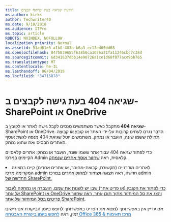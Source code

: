 ```yaml
---
title: הודעת שגיאה בעת שיתוף קבצים
ms.author: kirks
author: Techwriter40
ms.date: 9/18/2018
ms.audience: ITPro
ms.topic: article
ROBOTS: NOINDEX, NOFOLLOW
localization_priority: Normal
ms.assetid: 51ad61e5-a1b8-483b-b6a3-ec13ed09dd68
ms.openlocfilehash: 847b839685f638b6ca3076a21fa11346cbc7c38d
ms.sourcegitcommit: 6d341637dbb14e90726a1ce1d68f077ace9bb765
ms.translationtype: MT
ms.contentlocale: he-IL
ms.lasthandoff: 06/04/2019
ms.locfileid: "34715878"
---
```

# <a name="error-404-when-accessing-files-in-sharepoint-or-onedrive"></a>שגיאה 404 בעת גישה לקבצים ב- SharePoint או OneDrive

<strong>שגיאה 404 </strong>מתקבל כאשר משתמשים מנסים לקבל גישה לאתר או לקובץ ב- SharePoint או OneDrive. הדבר נגרם לעתים קרובות על-ידי האתר או קובץ או קבוצה תחילת ששמו שונה, הועבר או נמחק.
משתמשים יוטל שגיאת 404 מנסה לגשת אוסף האתרים הבסיס ואת שהוא נמחק.

כדי לפתור שגיאה 404 עבור אתר ששמו שונה, הועבר או נמחק: אתרים קלאסיים הקיימים במרכז Admin קלאסית, ראה <a href="https://docs.microsoft.com/en-us/sharepoint/restore-deleted-site-collection">שחזור אוסף אתרים שנמחק</a>.&nbsp;</li> <li>לאתרים מודרניים (תקשורת, קבוצת-מחובר, או אתרים אחרים) קיים בתצוגה המקדימה מרכז admin חדשה, ראה <a href="https://docs.microsoft.com/en-us/sharepoint/view-and-restore-deleted-sites-in-new-admin-center">תצוגה ושחזור למחוק אתרים במרכז admin החדשה של SharePoint. 

כדי לפתור את הקובץ (או פריט אחר) שבו יש לשנות את שמם, הועברה או נמחקה לעבור אל אתר SharePoint או OneDrive והצג את סל המיחזור מתוך תוכן אתר, ראה [שחזור פריטים בסל המיחזור של אתר SharePoint](https://support.office.com/en-us/article/Restore-items-in-the-Recycle-Bin-of-a-SharePoint-site-6df466b6-55f2-4898-8d6e-c0dff851a0be).

 אם עדיין אין באפשרותך למצוא את הפריט באפשרותך לחפש ביומן הביקורת אם רישום זמין, ראה </span> <span style="mso-bidi-font-family: Calibri; mso-bidi-theme-font: minor-latin;"> <a style="box-sizing: border-box; orphans: 2; -webkit-text-stroke-width: 0px; word-spacing: 0px;" href="https://support.office.com/client/search-the-audit-log-in-the-office-365-security-compliance-center-0d4d0f35-390b-4518-800e-0c7ec95e946c"> <span style="color: #0067b8;">לחפש ביומן ביקורת האבטחה Office 365 &amp; מרכז תאימות</span></a></span></p>


    

